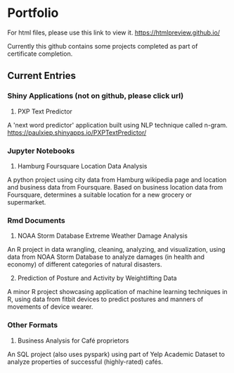 # Portfolio

For html files, please use this link to view it. https://htmlpreview.github.io/

Currently this github contains some projects completed as part of certificate completion.

## Current Entries
### Shiny Applications (not on github, please click url)

1. PXP Text Predictor

A 'next word predictor' application built using NLP technique called n-gram. 
https://paulxiep.shinyapps.io/PXPTextPredictor/

### Jupyter Notebooks

1. Hamburg Foursquare Location Data Analysis

A python project using city data from Hamburg wikipedia page and location and business data from Foursquare. Based on business location data from Foursquare, determines a suitable location for a new grocery or supermarket.

### Rmd Documents

1. NOAA Storm Database Extreme Weather Damage Analysis

An R project in data wrangling, cleaning, analyzing, and visualization, using data from NOAA Storm Database to analyze damages (in health and economy) of different categories of natural disasters.

2. Prediction of Posture and Activity by Weightlifting Data

A minor R project showcasing application of machine learning techniques in R, using data from fitbit devices to predict postures and manners of movements of device wearer.

### Other Formats

1. Business Analysis for Café proprietors

An SQL project (also uses pyspark) using part of Yelp Academic Dataset to analyze properties of successful (highly-rated) cafés.
